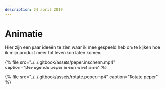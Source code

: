 ```yaml
---
description: 24 april 2019
---
```


# Animatie

Hier zijn een paar ideeën te zien waar ik mee gespeeld heb om te kijken hoe ik mijn product meer tot leven kon laten komen.

{% file src="../../.gitbook/assets/peper.inscherm.mp4" caption="Bewegende peper in een wireframe" %}

{% file src="../../.gitbook/assets/rotate.peper.mp4" caption="Rotate peper" %}

